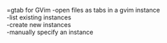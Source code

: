 =gtab for GVim
-open files as tabs in a gvim instance  
-list existing instances  
-create new instances  
-manually specify an instance  
